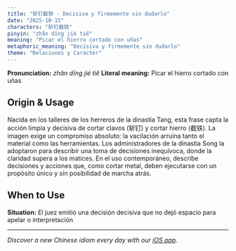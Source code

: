 ```yaml
---
title: "斩钉截铁 - Decisiva y firmemente sin dudarlo"
date: "2025-10-15"
characters: "斩钉截铁"
pinyin: "zhǎn dīng jié tiě"
meaning: "Picar el hierro cortado con uñas"
metaphoric_meaning: "Decisiva y firmemente sin dudarlo"
theme: "Relaciones y Carácter"
---
```


**Pronunciation:** *zhǎn dīng jié tiě*
**Literal meaning:** Picar el hierro cortado con uñas

## Origin & Usage

Nacida en los talleres de los herreros de la dinastía Tang, esta frase capta la acción limpia y decisiva de cortar clavos (斩钉) y cortar hierro (截铁). La imagen exige un compromiso absoluto: la vacilación arruina tanto el material como las herramientas. Los administradores de la dinastía Song la adoptaron para describir una toma de decisiones inequívoca, donde la claridad supera a los matices. En el uso contemporáneo, describe decisiones y acciones que, como cortar metal, deben ejecutarse con un propósito único y sin posibilidad de marcha atrás.

## When to Use

**Situation:** El juez emitió una decisión decisiva que no dejó espacio para apelar o interpretación

---

*Discover a new Chinese idiom every day with our [iOS app](https://apps.apple.com/us/app/daily-chinese-idioms/id6740611324).*
